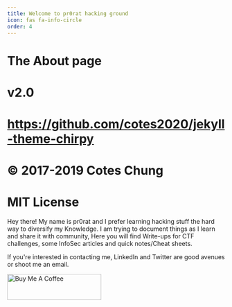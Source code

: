 ```yaml
---
title: Welcome to pr0rat hacking ground
icon: fas fa-info-circle
order: 4
---
```


# The About page
# v2.0
# https://github.com/cotes2020/jekyll-theme-chirpy
# © 2017-2019 Cotes Chung
# MIT License

Hey there! My name is pr0rat and I prefer learning hacking stuff the hard way to diversify my Knowledge.
I am trying to document things as I learn and share it with community, Here you will find Write-ups for CTF challenges, some InfoSec articles and quick notes/Cheat sheets.

If you're interested in contacting me, LinkedIn and Twitter are good avenues or shoot me an email.

<a href="https://www.buymeacoffee.com/pprorat07G" target="_blank"><img src="https://cdn.buymeacoffee.com/buttons/v2/default-blue.png" alt="Buy Me A Coffee" style="height: 60px !important;width: 217px !important;" ></a>

